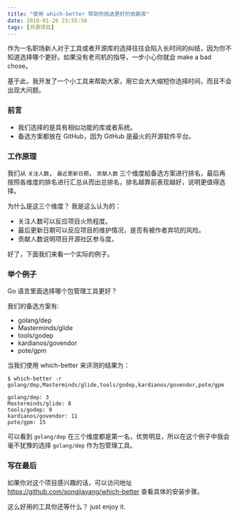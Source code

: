 ```yaml
---
title: "使用 which-better 帮助你挑选更好的依赖库"
date: 2018-01-26 23:55:58
tags: [开源项目]
---
```



作为一名职场新人对于工具或者开源库的选择往往会陷入长时间的纠结，因为你不知道选择哪个更好。如果没有老司机的指导，一步小心你就会 make a bad chose。

基于此，我开发了一个小工具来帮助大家，用它会大大缩短你选择时间，而且不会出现大问题。

### 前言

- 我们选择的是具有相似功能的库或者系统。
- 备选方案都放在 GitHub，因为 GitHub 是最火的开源软件平台。

### 工作原理

我们从 `关注人数`， `最近更新日期`， `贡献人数` 三个维度給备选方案进行排名，最后再按照各维度的排名进行汇总从而出总排名，排名越靠前表现越好，说明更值得选择。

为什么是这三个维度？ 我是这么认为的：

- 关注人数可以反应项目火热程度。
- 最后更新日期可以反应项目的维护情况，是否有被作者弃坑的风险。
- 贡献人数说明项目开源社区参与度。

好了，下面我们来看一个实际的例子。

### 举个例子

Go 语言里面选择哪个包管理工具更好？

我们的备选方案有:

- golang/dep
- Masterminds/glide
- tools/godep
- kardianos/govendor
- pote/gpm

当我们使用 which-better 来评测的结果为：

```
$ which-better -r golang/dep,Masterminds/glide,tools/godep,kardianos/govendor,pote/gpm

golang/dep: 3
Masterminds/glide: 8
tools/godep: 9
kardianos/govendor: 11
pote/gpm: 15
```

可以看到 `golang/dep` 在三个维度都是第一名，优势明显，所以在这个例子中我会毫不犹豫的选择 `golang/dep` 作为包管理工具。

### 写在最后

如果你对这个项目感兴趣的话，可以访问地址 https://github.com/songjiayang/which-better 查看具体的安装步骤。

这么好用的工具你还等什么？ just enjoy it.